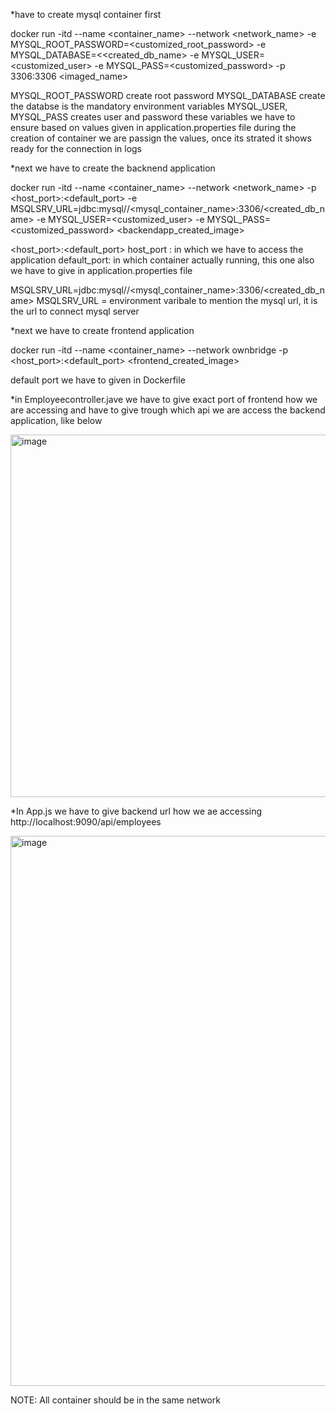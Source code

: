 *have to create mysql container first 

docker run -itd --name <container_name> --network <network_name> -e MYSQL_ROOT_PASSWORD=<customized_root_password> -e MYSQL_DATABASE=<<created_db_name> -e MYSQL_USER=<customized_user> -e MYSQL_PASS=<customized_password> -p 3306:3306 <imaged_name>

MYSQL_ROOT_PASSWORD create root password MYSQL_DATABASE create the databse is the mandatory environment variables  MYSQL_USER, MYSQL_PASS creates user and password these variables we have to ensure based on values given in application.properties file during the creation of container we are passign the values, once its strated it shows ready for the connection in logs

*next we have to create the backnend application 

docker run -itd --name <container_name> --network <network_name> -p <host_port>:<default_port> -e MSQLSRV_URL=jdbc:mysql//<mysql_container_name>:3306/<created_db_name> -e MYSQL_USER=<customized_user> -e MYSQL_PASS=<customized_password> <backendapp_created_image>

<host_port>:<default_port>
    host_port : in which we have to access the application
    default_port: in which container actually running, this one also we have to give in application.properties file
    
MSQLSRV_URL=jdbc:mysql//<mysql_container_name>:3306/<created_db_name>
    MSQLSRV_URL = environment varibale to mention the mysql url, it is the url to connect mysql server

*next we have to create frontend application

docker run -itd --name <container_name> --network ownbridge -p <host_port>:<default_port> <frontend_created_image>

default port we have to given in Dockerfile

*in Employeecontroller.jave we have to give exact port of frontend how we are accessing and have to give trough which api we are access the backend application, like below

<img width="1055" height="580" alt="image" src="https://github.com/user-attachments/assets/9ab7bc52-7939-421d-878f-2b49318890a0" />

*In App.js we have to give backend url how we ae accessing
http://localhost:9090/api/employees

<img width="902" height="880" alt="image" src="https://github.com/user-attachments/assets/901efd10-adcb-4895-bf8b-877e9d89d5f9" />

NOTE: All container should be in the same network

